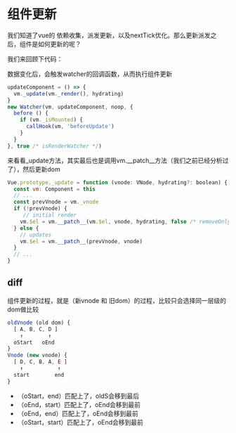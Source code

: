 # 组件更新

我们知道了vue的 依赖收集，派发更新，以及nextTick优化。那么更新派发之后，组件是如何更新的呢？

我们来回顾下代码：

数据变化后，会触发watcher的回调函数，从而执行组件更新
```js
updateComponent = () => {
  vm._update(vm._render(), hydrating)
}
new Watcher(vm, updateComponent, noop, {
  before () {
    if (vm._isMounted) {
      callHook(vm, 'beforeUpdate')
    }
  }
}, true /* isRenderWatcher */)
```

来看看_update方法，其实最后也是调用vm.__patch__方法（我们之前已经分析过了），然后更新dom
```js
Vue.prototype._update = function (vnode: VNode, hydrating?: boolean) {
  const vm: Component = this
  // ...
  const prevVnode = vm._vnode
  if (!prevVnode) {
     // initial render
    vm.$el = vm.__patch__(vm.$el, vnode, hydrating, false /* removeOnly */)
  } else {
    // updates
    vm.$el = vm.__patch__(prevVnode, vnode)
  }
  // ...
}
```


## diff
组件更新的过程，就是（新vnode 和 旧dom）的过程，比较只会选择同一层级的dom做比较

```js
oldVnode (old dom) {
  [ A, B, C, D ]
    ↑        ↑
  oStart   oEnd
}
Vnode (new vnode) {
  [ D, C, B, A, E ]
    ↑           ↑
  start        end
}
```

- （oStart，end）匹配上了，oldS会移到最后
- （oEnd，start）匹配上了，oEnd会移到最前
- （oEnd，end）匹配上了，oEnd会移到最前
- （oStart，start）匹配上了，oEnd会移到最前

